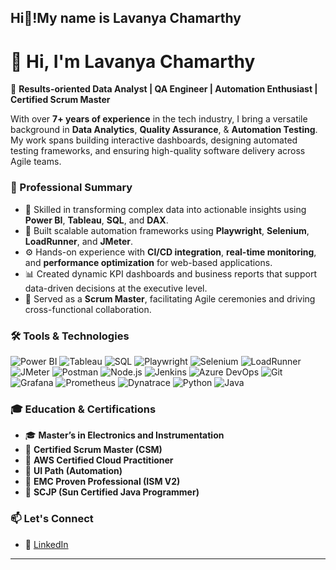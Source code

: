 ## Hi👋!My name is Lavanya Chamarthy
# 👋 Hi, I'm Lavanya Chamarthy

🎯 **Results-oriented Data Analyst | QA Engineer | Automation Enthusiast | Certified Scrum Master**

With over **7+ years of experience** in the tech industry, I bring a versatile background in **Data Analytics**, **Quality Assurance**, & **Automation Testing**.
My work spans building interactive dashboards, designing automated testing frameworks, and ensuring high-quality software delivery across Agile teams.

### 💼 Professional Summary
- 🧠 Skilled in transforming complex data into actionable insights using **Power BI**, **Tableau**, **SQL**, and **DAX**.
- 🤖 Built scalable automation frameworks using **Playwright**, **Selenium**, **LoadRunner**, and **JMeter**.
- ⚙️ Hands-on experience with **CI/CD integration**, **real-time monitoring**, and **performance optimization** for web-based applications.
- 📊 Created dynamic KPI dashboards and business reports that support data-driven decisions at the executive level.
- 👥 Served as a **Scrum Master**, facilitating Agile ceremonies and driving cross-functional collaboration.

### 🛠️ Tools & Technologies
<p align="left"> <img src="https://img.shields.io/badge/Power%20BI-F2C811?style=for-the-badge&logo=powerbi&logoColor=black" alt="Power BI"/> <img src="https://img.shields.io/badge/Tableau-E97627?style=for-the-badge&logo=tableau&logoColor=white" alt="Tableau"/> <img src="https://img.shields.io/badge/SQL-4479A1?style=for-the-badge&logo=postgresql&logoColor=white" alt="SQL"/> <img src="https://img.shields.io/badge/Playwright-2D2D2D?style=for-the-badge&logo=playwright&logoColor=green" alt="Playwright"/> <img src="https://img.shields.io/badge/Selenium-43B02A?style=for-the-badge&logo=selenium&logoColor=white" alt="Selenium"/> <img src="https://img.shields.io/badge/LoadRunner-00599C?style=for-the-badge" alt="LoadRunner"/> <img src="https://img.shields.io/badge/JMeter-D22128?style=for-the-badge&logo=apache&logoColor=white" alt="JMeter"/> <img src="https://img.shields.io/badge/Postman-FF6C37?style=for-the-badge&logo=postman&logoColor=white" alt="Postman"/> <img src="https://img.shields.io/badge/Node.js-339933?style=for-the-badge&logo=nodedotjs&logoColor=white" alt="Node.js"/> <img src="https://img.shields.io/badge/Jenkins-D24939?style=for-the-badge&logo=jenkins&logoColor=white" alt="Jenkins"/> <img src="https://img.shields.io/badge/Azure%20DevOps-0078D7?style=for-the-badge&logo=azuredevops&logoColor=white" alt="Azure DevOps"/> <img src="https://img.shields.io/badge/Git-F05032?style=for-the-badge&logo=git&logoColor=white" alt="Git"/> <img src="https://img.shields.io/badge/Grafana-F46800?style=for-the-badge&logo=grafana&logoColor=white" alt="Grafana"/> <img src="https://img.shields.io/badge/Prometheus-E6522C?style=for-the-badge&logo=prometheus&logoColor=white" alt="Prometheus"/> <img src="https://img.shields.io/badge/Dynatrace-1496FF?style=for-the-badge&logo=dynatrace&logoColor=white" alt="Dynatrace"/> <img src="https://img.shields.io/badge/Python-3776AB?style=for-the-badge&logo=python&logoColor=white" alt="Python"/> <img src="https://img.shields.io/badge/Java-ED8B00?style=for-the-badge&logo=java&logoColor=white" alt="Java"/> </p>

### 🎓 Education & Certifications
- 🎓 **Master’s in Electronics and Instrumentation**
- 🧾 **Certified Scrum Master (CSM)**
- 🧾 **AWS Certified Cloud Practitioner**
- 🧾 **UI Path (Automation)**
- 🧾 **EMC Proven Professional (ISM V2)**
- 🧾 **SCJP (Sun Certified Java Programmer)**

### 📫 Let's Connect
- 🔗 [LinkedIn](https://www.linkedin.com/in/lavanya-chamarthy-73358685)


---

<!--
**chamarthyl/chamarthyl** is a ✨ _special_ ✨ repository because its `README.md` (this file) appears on your GitHub profile.

Here are some ideas to get you started:

- 🔭 I’m currently working on ...
- 🌱 I’m currently learning ...
- 👯 I’m looking to collaborate on ...
- 🤔 I’m looking for help with ...
- 💬 Ask me about ...
- 📫 How to reach me: ...
- 😄 Pronouns: ...
- ⚡ Fun fact: ...
-->
